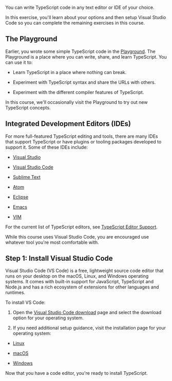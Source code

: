 You can write TypeScript code in any text editor or IDE of your choice.

In this exercise, you'll learn about your options and then setup Visual Studio Code so you can complete the remaining exercises in this course.

## The Playground

Earlier, you wrote some simple TypeScript code in the [Playground](https://www.typescriptlang.org/play). The Playground is a place where you can write, share, and learn TypeScript. You can use it to:

- Learn TypeScript in a place where nothing can break.

- Experiment with TypeScript syntax and share the URLs with others.

- Experiment with the different compiler features of TypeScript.

In this course, we'll occasionally visit the Playground to try out new TypeScript concepts.

## Integrated Development Editors (IDEs)

For more full-featured TypeScript editing and tools, there are many IDEs that support TypeScript or have plugins or tooling packages developed to support it. Some of these IDEs include:

- [Visual Studio](https://marketplace.visualstudio.com/items?itemName=TypeScriptTeam.typescript-403)

- [Visual Studio Code](https://code.visualstudio.com/Docs/languages/typescript)

- [Sublime Text](https://github.com/Microsoft/TypeScript-Sublime-Plugin)

- [Atom](https://atom.io/packages/atom-typescript)

- [Eclipse](https://github.com/palantir/eclipse-typescript)

- [Emacs](https://github.com/ananthakumaran/tide)

- [VIM](https://github.com/Microsoft/TypeScript/wiki/TypeScript-Editor-Support)

For the current list of TypeScript editors, see [TypeScript Editor Support](https://github.com/Microsoft/TypeScript/wiki/TypeScript-Editor-Support).

While this course uses Visual Studio Code, you are encouraged use whatever tool you're most comfortable with.

## Step 1: Install Visual Studio Code

Visual Studio Code (VS Code) is a free, lightweight source code editor that runs on your desktop on the macOS, Linux, and Windows operating systems. It comes with built-in support for JavaScript, TypeScript and Node.js and has a rich ecosystem of extensions for other languages and runtimes.

To install VS Code:

1. Open the [Visual Studio Code download](https://code.visualstudio.com/download) page and select the download option for your operating system.

1. If you need additional setup guidance, visit the installation page for your operating system:

  - [Linux](https://code.visualstudio.com/docs/setup/linux)

  - [macOS](https://code.visualstudio.com/docs/setup/mac)

  - [Windows](https://code.visualstudio.com/docs/setup/windows)

Now that you have a code editor, you're ready to install TypeScript.

